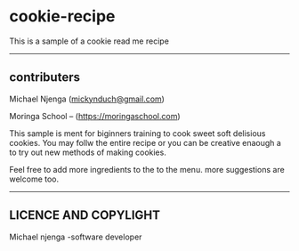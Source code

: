 # cookie-recipe

This is a sample of a cookie read me recipe 

---

## contributers
Michael Njenga (mickynduch@gmail.com)

Moringa School – (https://moringaschool.com)

This sample is ment for biginners training to cook sweet soft delisious cookies.
You may follw the entire recipe or you can be creative enaough a to try out new methods of making cookies.

Feel free to add more ingredients to the to the menu.
more suggestions are welcome too.

---
## LICENCE AND COPYLIGHT
Michael njenga -software developer